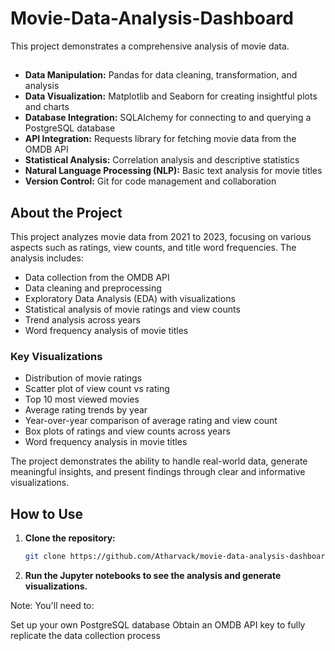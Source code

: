 # Movie-Data-Analysis-Dashboard


This project demonstrates a comprehensive analysis of movie data.

##
- **Data Manipulation:** Pandas for data cleaning, transformation, and analysis
- **Data Visualization:** Matplotlib and Seaborn for creating insightful plots and charts
- **Database Integration:** SQLAlchemy for connecting to and querying a PostgreSQL database
- **API Integration:** Requests library for fetching movie data from the OMDB API
- **Statistical Analysis:** Correlation analysis and descriptive statistics
- **Natural Language Processing (NLP):** Basic text analysis for movie titles
- **Version Control:** Git for code management and collaboration

## About the Project
This project analyzes movie data from 2021 to 2023, focusing on various aspects such as ratings, view counts, and title word frequencies. The analysis includes:

- Data collection from the OMDB API
- Data cleaning and preprocessing
- Exploratory Data Analysis (EDA) with visualizations
- Statistical analysis of movie ratings and view counts
- Trend analysis across years
- Word frequency analysis of movie titles

### Key Visualizations
- Distribution of movie ratings
- Scatter plot of view count vs rating
- Top 10 most viewed movies
- Average rating trends by year
- Year-over-year comparison of average rating and view count
- Box plots of ratings and view counts across years
- Word frequency analysis in movie titles

The project demonstrates the ability to handle real-world data, generate meaningful insights, and present findings through clear and informative visualizations.

## How to Use

1. **Clone the repository:**

   ```bash
   git clone https://github.com/Atharvack/movie-data-analysis-dashboard.git

2. **Run the Jupyter notebooks to see the analysis and generate visualizations.**

Note: You'll need to:

Set up your own PostgreSQL database
Obtain an OMDB API key to fully replicate the data collection process

